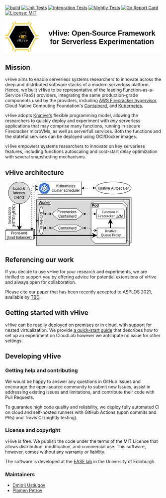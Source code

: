 [![build](https://github.com/ease-lab/vhive/workflows/vHive%20build%20tests/badge.svg)](https://github.com/ease-lab/vhive/actions)
[![Unit Tests](https://github.com/ease-lab/vhive/workflows/vHive%20unit%20tests/badge.svg)](https://github.com/ease-lab/vhive/actions)
[![Integration Tests](https://github.com/ease-lab/vhive/workflows/vHive%20integration%20tests/badge.svg)](https://github.com/ease-lab/vhive/actions)
[![Nightly Tests](https://github.com/ease-lab/vhive/workflows/vHive%20nightly%20integration%20tests/badge.svg)](https://github.com/ease-lab/vhive/actions)
[![Go Report Card](https://goreportcard.com/badge/github.com/ease-lab/vhive)](https://goreportcard.com/report/github.com/ease-lab/vhive)
[![License: MIT](https://img.shields.io/badge/License-MIT-yellow.svg)](https://opensource.org/licenses/MIT)

![vHive Header](docs/figures/vhive_hdr.jpg)

## Mission

vHive aims to enable serverless systems researchers to innovate across the deep and distributed software stacks
of a modern serverless platform. Hence, we built vHive to be representative of the leading
Function-as-a-Service (FaaS) providers, integrating the same production-grade components used by the providers, including
[AWS Firecracker hypervisor](https://firecracker-microvm.github.io/),
Cloud Native Computing Foundation's [Containerd](https://containerd.io/),
and [Kubernetes](https://kubernetes.io/).

vHive adopts [Knative's]() flexible programming model, allowing the researchers to quickly deploy
and experiment with *any* serverless applications that may comprise many functions,
running in secure Firecracker microVMs, as well as serverfull services.
Both the functions and the stateful services can be deployed using OCI/Docker images.

vHive empowers systems researchers to innovate on key serverless features,
including functions autoscaling and cold-start delay optimization with several snapshotting mechanisms.

## vHive architecture

![vHive Architecture](docs/figures/vhive_architecture.jpg)

## Referencing our work

If you decide to use vHive for your research and experiments, we are thrilled to support you by offering
advice for potential extensions of vHive and always open for collaboration.

Please cite our paper that has been recently accepted to ASPLOS 2021, available by [TBD]().


## Getting started with vHive

vHive can be readily deployed on premises or in cloud, with support for nested virtualization.
We provide [a quick-start guide](https://github.com/ease-lab/vhive/wiki/Getting-started-with-vHive-(on-CloudLab))
that describes how to set up an experiment on CloudLab however we anticipate no issue for other settings.


## Developing vHive

### Getting help and contributing

We would be happy to answer any questions in GitHub Issues and encourage the open-source community
to submit new Issues, assist in addressing existing issues and limitations, and contribute their code with Pull Requests.

To guarantee high code quality and reliability, we deploy fully automated CI
on cloud and self-hosted runners with GitHub Actions (upon commits and PRs) and Travis CI (nightly testing).


### License and copyright

vHive is free. We publish the code under the terms of the MIT License that allows distribution, modification, and commercial use.
This software, however, comes without any warranty or liability.

The software is developed at the [EASE lab](https://easelab.inf.ed.ac.uk/) in the University of Edinburgh.


### Maintainers

* [Dmitrii Ustiugov](https://github.com/ustiugov)
* [Plamen Petrov](https://github.com/plamenmpetrov)

